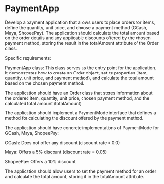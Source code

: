 # PaymentApp
Develop a payment application that allows users to place orders for items, define the quantity, unit price, and choose a payment method (GCash, Maya, ShopeePay). The application should calculate the total amount based on the order details and any applicable discounts offered by the chosen payment method, storing the result in the totalAmount attribute of the Order class.

Specific requirements:

PaymentApp class: This class serves as the entry point for the application. It demonstrates how to create an Order object, set its properties (item, quantity, unit price, and payment method), and calculate the total amount based on the chosen payment method.

The application should have an Order class that stores information about the ordered item, quantity, unit price, chosen payment method, and the calculated total amount (totalAmount).

The application should implement a PaymentMode interface that defines a method for calculating the discount offered by the payment method.

The application should have concrete implementations of PaymentMode for GCash, Maya, ShopeePay:

GCash: Does not offer any discount (discount rate = 0.0)

Maya: Offers a 5% discount (discount rate = 0.05)

ShopeePay: Offers a 10% discount

The application should allow users to set the payment method for an order and calculate the total amount, storing it in the totalAmount attribute.
